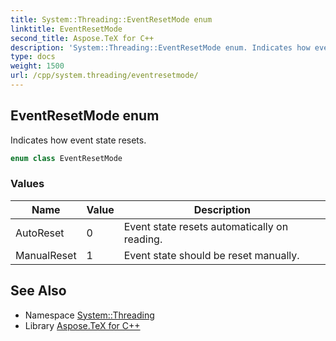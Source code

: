 ```yaml
---
title: System::Threading::EventResetMode enum
linktitle: EventResetMode
second_title: Aspose.TeX for C++
description: 'System::Threading::EventResetMode enum. Indicates how event state resets in C++.'
type: docs
weight: 1500
url: /cpp/system.threading/eventresetmode/
---
```

## EventResetMode enum


Indicates how event state resets.

```cpp
enum class EventResetMode
```

### Values

| Name | Value | Description |
| --- | --- | --- |
| AutoReset | 0 | Event state resets automatically on reading. |
| ManualReset | 1 | Event state should be reset manually. |

## See Also

* Namespace [System::Threading](../)
* Library [Aspose.TeX for C++](../../)
